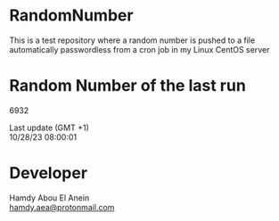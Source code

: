 # RandomNumber    
This is a test repository where a random number is pushed to a file automatically passwordless from a cron job in my Linux CentOS server    
# Random Number of the last run   
6932
      
Last update (GMT +1)    
10/28/23 08:00:01
# Developer    
Hamdy Abou El Anein   
hamdy.aea@protonmail.com
